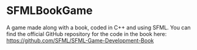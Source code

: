 # SFMLBookGame

A game made along with a book, coded in C++ and using SFML.
You can find the official GitHub repository for the code in the book here: https://github.com/SFML/SFML-Game-Development-Book
